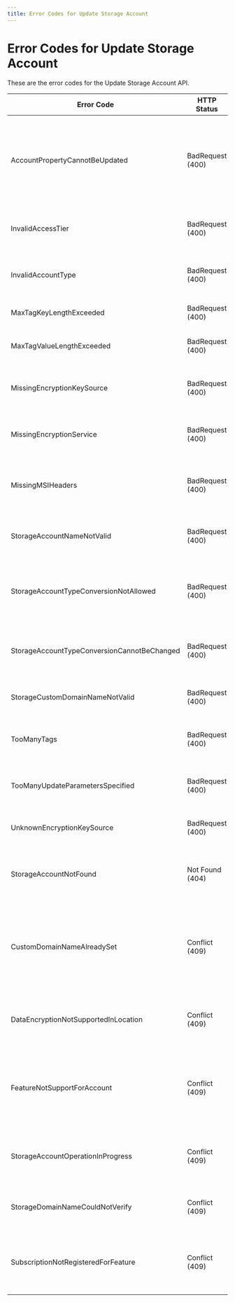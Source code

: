 ```yaml
---
title: Error Codes for Update Storage Account
---
```

# Error Codes for Update Storage Account

These are the error codes for the Update Storage Account API.

| Error Code                                  | HTTP Status      | Description                                                                                   |
|---------------------------------------------|------------------|-----------------------------------------------------------------------------------------------|
| AccountPropertyCannotBeUpdated              | BadRequest (400) | A property that cannot be updated for the storage account was specified in the PATCH request. |
| InvalidAccessTier                           | BadRequest (400) | The access tier is not allowed for this account kind.                                         |
| InvalidAccountType                          | BadRequest (400) | The specified Account type is invalid.                                                        |
| MaxTagKeyLengthExceeded                     | BadRequest (400) | A key given in the tags is too long.                                                          |
| MaxTagValueLengthExceeded                   | BadRequest (400) | A value given in the tags is too long.                                                        |
| MissingEncryptionKeySource                  | BadRequest (400) | Encryption KeySource is missing from the request.                                             |
| MissingEncryptionService                    | BadRequest (400) | Encryption Service is missing from the request.                                               |
| MissingMSIHeaders                           | BadRequest (400) | Managed Service Identity (MSI) is not set for this account.                                   |
| StorageAccountNameNotValid                  | BadRequest (400) | The specified account name is not valid.                                                      |
| StorageAccountTypeConversionNotAllowed      | BadRequest (400) | The storage account does not support account type conversion                                  |
| StorageAccountTypeConversionCannotBeChanged | BadRequest (400) | The storage account does not support SKU conversion.                                          |
| StorageCustomDomainNameNotValid             | BadRequest (400) | The domain name specified is not valid.                                                       |
| TooManyTags                                 | BadRequest (400) | Too many tags are specified for the storage account.                                          |
| TooManyUpdateParametersSpecified            | BadRequest (400) | Attempting to update multiple account properties                                              |
| UnknownEncryptionKeySource                  | BadRequest (400) | Encryption KeySource given is unknown.                                                        |
| StorageAccountNotFound                      | Not Found (404)  | The specified storage account does not exist.                                                 |
| CustomDomainNameAlreadySet                  | Conflict (409)   | Custom domain is already set. Current value must be unregistered before setting a new value.  |
| DataEncryptionNotSupportedInLocation        | Conflict (409)   | Data Encryption is not supported in the Location.                                             |
| FeatureNotSupportForAccount                 | Conflict (409)   | A Feature is not supported for the account because its creation time is too old.              |
| StorageAccountOperationInProgress           | Conflict (409)   | An operation for the storage account is in progress.                                          |
| StorageDomainNameCouldNotVerify             | Conflict (409)   | The custom domain name could not be verified.                                                 |
| SubscriptionNotRegisteredForFeature         | Conflict (409)   | The subscription is not registered for the required feature.                                  |
